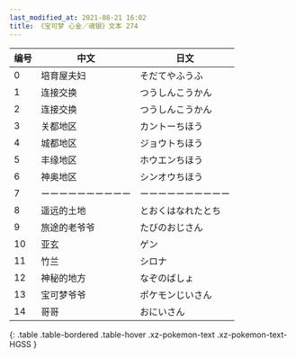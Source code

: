 ```yaml
---
last_modified_at: 2021-08-21 16:02
title: 《宝可梦 心金／魂银》文本 274
---
```

| 编号 | 中文 | 日文 |
| ---- | ---- | ---- |
| 0 | 培育屋夫妇 | そだてやふうふ |
| 1 | 连接交换 | つうしんこうかん |
| 2 | 连接交换 | つうしんこうかん |
| 3 | 关都地区 | カントーちほう |
| 4 | 城都地区 | ジョウトちほう |
| 5 | 丰缘地区 | ホウエンちほう |
| 6 | 神奥地区 | シンオウちほう |
| 7 | ーーーーーーーーーー | ーーーーーーーーーー |
| 8 | 遥远的土地 | とおくはなれたとち |
| 9 | 旅途的老爷爷 | たびのおじさん |
| 10 | 亚玄 | ゲン |
| 11 | 竹兰 | シロナ |
| 12 | 神秘的地方 | なぞのばしょ |
| 13 | 宝可梦爷爷 | ポケモンじいさん |
| 14 | 哥哥 | おにいさん |
{: .table .table-bordered .table-hover .xz-pokemon-text .xz-pokemon-text-HGSS }